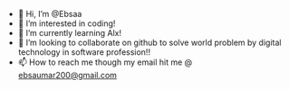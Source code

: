 - 👋 Hi, I’m @Ebsaa
- 👀 I’m interested in coding!
- 🌱 I’m currently learning Alx!
- 💞️ I’m looking to collaborate on github to solve world problem by digital technology in software profession!!
- 📫 How to reach me though my email hit me @ ebsaumar200@gmail.com

<!---
Ebsaa/Ebsaa is a ✨ special ✨ repository because its `README.md` (this file) appears on your GitHub profile.
You can click the Preview link to take a look at your changes.
--->
